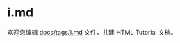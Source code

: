 i.md
===

欢迎您编辑 <a target="__blank" href="https://github.com/jaywcjlove/html-tutorial/blob/main/docs/tags/i.md">docs/tags/i.md</a> 文件，共建 HTML Tutorial 文档。